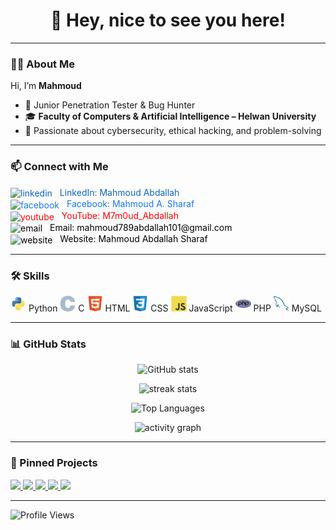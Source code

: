 <h1 align="center">👋 Hey, nice to see you here!</h1>

---

### 👨‍💻 About Me
Hi, I’m **Mahmoud**  
- 🎯 Junior Penetration Tester & Bug Hunter  
- 🎓 **Faculty of Computers & Artificial Intelligence – Helwan University**  
- 🔎 Passionate about cybersecurity, ethical hacking, and problem-solving  

---

### 📫 Connect with Me
<p align="left">
  <a href="https://www.linkedin.com/in/M7moudAbdallah01/" target="_blank" style="text-decoration:none; color:#0A66C2;">
    <img height="25" src="https://raw.githubusercontent.com/rahuldkjain/github-profile-readme-generator/master/src/images/icons/Social/linked-in-alt.svg" alt="linkedin" style="vertical-align:middle; margin-right:8px;"/> LinkedIn: Mahmoud Abdallah
  </a>
  <br/>
  <a href="https://www.facebook.com/share/1Fk2Tppkp2" target="_blank" style="text-decoration:none; color:#1877F2;">
    <img height="25" src="https://raw.githubusercontent.com/rahuldkjain/github-profile-readme-generator/master/src/images/icons/Social/facebook.svg" alt="facebook" style="vertical-align:middle; margin-right:8px;"/> Facebook: Mahmoud A. Sharaf
  </a>
  <br/>
  <a href="https://www.youtube.com/@M7m0ud_Abdallah01" target="_blank" style="text-decoration:none; color:#FF0000;">
    <img height="25" src="https://raw.githubusercontent.com/rahuldkjain/github-profile-readme-generator/master/src/images/icons/Social/youtube.svg" alt="youtube" style="vertical-align:middle; margin-right:8px;"/> YouTube: M7m0ud_Abdallah
  </a>
  <br/>
  <a href="https://mail.google.com/mail/?view=cm&fs=1&to=mahmoud789abdallah101@gmail.com" style="text-decoration:none; color:#000000;">
    <img height="25" src="https://cdn.jsdelivr.net/gh/devicons/devicon/icons/google/google-original.svg" alt="email" style="vertical-align:middle; margin-right:8px;"/> 
    Email: mahmoud789abdallah101@gmail.com
  </a>
  <br/>
<a href="https://mahmoud-abdallah-sharaf.netlify.app/" target="_blank" style="text-decoration:none; color:#000000;">
  <img height="25" src="https://img.icons8.com/color/48/000000/internet--v1.png" alt="website" style="vertical-align:middle; margin-right:8px;"/> 
  Website: Mahmoud Abdallah Sharaf
</a>


</p>


---

### 🛠️ Skills
<p align="left">
  <img src="https://raw.githubusercontent.com/devicons/devicon/master/icons/python/python-original.svg" alt="python" width="25"/> Python  
  <img src="https://raw.githubusercontent.com/devicons/devicon/master/icons/c/c-original.svg" alt="c" width="25"/> C  
  <img src="https://raw.githubusercontent.com/devicons/devicon/master/icons/html5/html5-original.svg" alt="html5" width="25"/> HTML  
  <img src="https://raw.githubusercontent.com/devicons/devicon/master/icons/css3/css3-original.svg" alt="css3" width="25"/> CSS  
  <img src="https://raw.githubusercontent.com/devicons/devicon/master/icons/javascript/javascript-original.svg" alt="javascript" width="25"/> JavaScript  
  <img src="https://raw.githubusercontent.com/devicons/devicon/master/icons/php/php-original.svg" alt="php" width="25"/> PHP  
  <img src="https://raw.githubusercontent.com/devicons/devicon/master/icons/mysql/mysql-original.svg" alt="mysql" width="25"/> MySQL   
</p>

---

### 📊 GitHub Stats
<p align="center">
  <img src="https://github-readme-stats.vercel.app/api?username=M7moudAbdallah01&show_icons=true&theme=tokyonight" alt="GitHub stats" />
</p>

<p align="center">
  <img src="https://github-readme-streak-stats.herokuapp.com/?user=M7moudAbdallah01&theme=tokyonight" alt="streak stats" />
</p>

<p align="center">
  <img src="https://github-readme-stats.vercel.app/api/top-langs/?username=M7moudAbdallah01&langs_count=10&layout=compact&theme=tokyonight" alt="Top Languages" />
</p>

<p align="center">
  <img src="https://github-readme-activity-graph.vercel.app/graph?username=M7moudAbdallah01&theme=tokyo-night" alt="activity graph"/>
</p>

---

### 📌 Pinned Projects

<!-- GitHub Projects -->
<a href="https://github.com/M7moudAbdallah01/Golden_Store" target="_blank">
  <img src="https://github-readme-stats.vercel.app/api/pin/?username=M7moudAbdallah01&repo=Golden_Store&theme=tokyonight" />
</a>

<a href="https://github.com/M7moudAbdallah01/CRUD" target="_blank">
  <img src="https://github-readme-stats.vercel.app/api/pin/?username=M7moudAbdallah01&repo=CRUD&theme=tokyonight" />
</a>

<a href="https://github.com/M7moudAbdallah01/My-Portfolio" target="_blank">
  <img src="https://github-readme-stats.vercel.app/api/pin/?username=M7moudAbdallah01&repo=My-Portfolio&theme=tokyonight" />
</a>

<!-- Hosted Projects styled like GitHub repos -->
<a href="https://mr-mohamed-khaled.wuaze.com/" target="_blank">
  <img src="https://github-readme-stats.vercel.app/api/pin/?username=M7moudAbdallah01&repo=mr-mohamed-khaled&theme=tokyonight" />
</a>

<a href="https://dr-ahmed-sharaf.wuaze.com/" target="_blank">
  <img src="https://github-readme-stats.vercel.app/api/pin/?username=M7moudAbdallah01&repo=dr-ahmed-sharaf&theme=tokyonight" />
</a>

---

<p align="left"> 
  <img src="https://komarev.com/ghpvc/?username=M7moudAbdallah01&color=blue&style=flat&label=Profile+Views&count=0" alt="Profile Views" /> 
</p>


